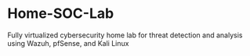 # Home-SOC-Lab
Fully virtualized cybersecurity home lab for threat detection and analysis using Wazuh, pfSense, and Kali Linux
